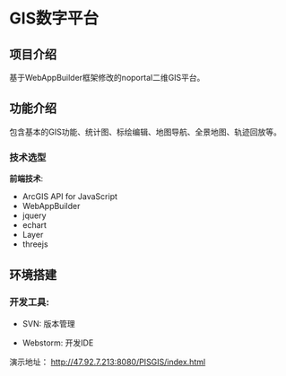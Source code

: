 # GIS数字平台

## 项目介绍

基于WebAppBuilder框架修改的noportal二维GIS平台。

## 功能介绍

包含基本的GIS功能、统计图、标绘编辑、地图导航、全景地图、轨迹回放等。


### 技术选型

**前端技术**:

* ArcGIS API for JavaScript
* WebAppBuilder
* jquery
* echart
* Layer
* threejs

## 环境搭建

### 开发工具:


* SVN: 版本管理

* Webstorm: 开发IDE

演示地址： http://47.92.7.213:8080/PISGIS/index.html

